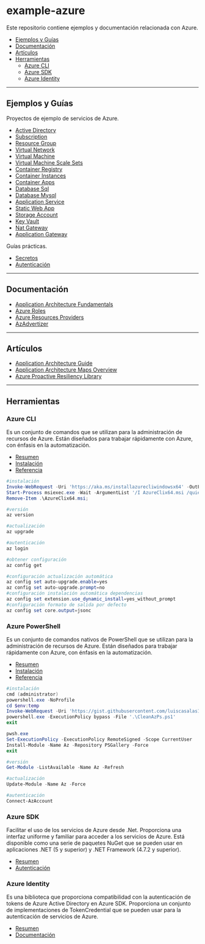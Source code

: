 # example-azure

Este repositorio contiene ejemplos y documentación relacionada con Azure.

- [Ejemplos y Guías](#ejemplos-y-guías)
- [Documentación](#documentación)
- [Artículos](#artículos)
- [Herramientas](#herramientas)
  - [Azure CLI](#azure-cli)
  - [Azure SDK](#azure-sdk)
  - [Azure Identity](#azure-identity)

---

## Ejemplos y Guías

Proyectos de ejemplo de servicios de Azure.

- [Active Directory](/active-directory/README.md)
- [Subscription](/subscription/README.md)
- [Resource Group](/resource-group/README.md)
- [Virtual Network](/virtual-network/README.md)
- [Virtual Machine](/virtual-machine/README.md)
- [Virtual Machine Scale Sets](/virtual-machine-scale-sets/README.md)
- [Container Registry](/container-registry/README.md)
- [Container Instances](/container-instances/README.md)
- [Container Apps](/container-apps/README.md)
- [Database Sql](/database-sql/README.md)
- [Database Mysql](/database-mysql/README.md)
- [Application Service](/application-service/README.md)
- [Static Web App](/static-web-app/README.md)
- [Storage Account](/storage-account/README.md)
- [Key Vault](/key-vault/README.md)
- [Nat Gateway](/nat-gateway/README.md)
- [Application Gateway](/application-gateway/README.md)

Guías prácticas.

- [Secretos](/how-to/secrets.md)
- [Autenticación](/how-to/authentication.md)

---

## Documentación

- [Application Architecture Fundamentals](https://learn.microsoft.com/en-us/azure/architecture/guide)
- [Azure Roles](https://learn.microsoft.com/en-us/azure/role-based-access-control/built-in-roles)
- [Azure Resources Providers](https://learn.microsoft.com/en-us/azure/role-based-access-control/resource-provider-operations)
- [AzAdvertizer](https://www.azadvertizer.net/index.html)

---

## Artículos

- [Application Architecture Guide](http://bit.ly/2BppIFo)
- [Application Architecture Maps Overview](https://medium.com/@kanchan.tewary/microsoft-azure-mind-maps-86bd6e442988)
- [Azure Proactive Resiliency Library](https://azure.github.io/Azure-Proactive-Resiliency-Library/services/)

---

## Herramientas

### Azure CLI

Es un conjunto de comandos que se utilizan para la administración de recursos de Azure. Están diseñados para trabajar rápidamente con Azure, con énfasis en la automatización.

- [Resumen](https://learn.microsoft.com/en-us/cli/azure/what-is-azure-cli)
- [Instalación](https://learn.microsoft.com/en-us/cli/azure/install-azure-cli)
- [Referencia](https://learn.microsoft.com/en-us/cli/azure/reference-index)

```powershell
#instalación
Invoke-WebRequest -Uri 'https://aka.ms/installazurecliwindowsx64' -OutFile '.\AzureClix64.msi';
Start-Process msiexec.exe -Wait -ArgumentList '/I AzureClix64.msi /quiet';
Remove-Item .\AzureClix64.msi;
```

```powershell
#versión
az version
```

```powershell
#actualización
az upgrade
```

```powershell
#autenticación
az login
```

```powershell
#obtener configuración
az config get
```

```powershell
#configuración actualización automática
az config set auto-upgrade.enable=yes
az config set auto-upgrade.prompt=no
#configuración instalación automática dependencias
az config set extension.use_dynamic_install=yes_without_prompt
#configuración formato de salida por defecto
az config set core.output=jsonc
```

### Azure PowerShell

Es un conjunto de comandos nativos de PowerShell que se utilizan para la administración de recursos de Azure. Están diseñados para trabajar rápidamente con Azure, con énfasis en la automatización.

- [Resumen](https://learn.microsoft.com/en-us/powershell/azure/what-is-azure-powershell)
- [Instalación](https://learn.microsoft.com/en-us/powershell/azure/install-azps-windows)
- [Referencia](https://learn.microsoft.com/en-us/powershell/module/?view=azps-10.2.0)

```powershell
#instalación
cmd (administrator)
powershell.exe -NoProfile
cd $env:temp
Invoke-WebRequest -Uri 'https://gist.githubusercontent.com/luiscasalas16/aaf1edbeb8d331384ad503c454a2e8e4/raw' -OutFile '.\CleanAzPs.ps1'
powershell.exe -ExecutionPolicy bypass -File '.\CleanAzPs.ps1'
exit

pwsh.exe
Set-ExecutionPolicy -ExecutionPolicy RemoteSigned -Scope CurrentUser
Install-Module -Name Az -Repository PSGallery -Force
exit
```

```powershell
#versión
Get-Module -ListAvailable -Name Az -Refresh
```

```powershell
#actualización
Update-Module -Name Az -Force
```

```powershell
#autenticación
Connect-AzAccount
```

### Azure SDK

Facilitar el uso de los servicios de Azure desde .Net. Proporciona una interfaz uniforme y familiar para acceder a los servicios de Azure. Está disponible como una serie de paquetes NuGet que se pueden usar en aplicaciones .NET (5 y superior) y .NET Framework (4.7.2 y superior).

- [Resumen](https://learn.microsoft.com/en-us/dotnet/azure/sdk/azure-sdk-for-dotnet)
- [Autenticación](https://learn.microsoft.com/en-us/dotnet/azure/sdk/authentication)

### Azure Identity

Es una biblioteca que proporciona compatibilidad con la autenticación de tokens de Azure Active Directory en Azure SDK. Proporciona un conjunto de implementaciones de TokenCredential que se pueden usar para la autenticación de servicios de Azure.

- [Resumen](https://learn.microsoft.com/en-us/dotnet/api/overview/azure/identity-readme)
- [Documentación](https://azuresdkdocs.blob.core.windows.net/$web/dotnet/Azure.Identity/1.9.0/index.html)
